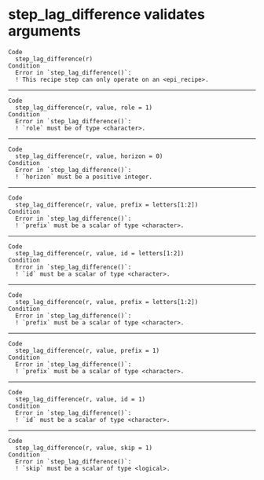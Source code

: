 # step_lag_difference validates arguments

    Code
      step_lag_difference(r)
    Condition
      Error in `step_lag_difference()`:
      ! This recipe step can only operate on an <epi_recipe>.

---

    Code
      step_lag_difference(r, value, role = 1)
    Condition
      Error in `step_lag_difference()`:
      ! `role` must be of type <character>.

---

    Code
      step_lag_difference(r, value, horizon = 0)
    Condition
      Error in `step_lag_difference()`:
      ! `horizon` must be a positive integer.

---

    Code
      step_lag_difference(r, value, prefix = letters[1:2])
    Condition
      Error in `step_lag_difference()`:
      ! `prefix` must be a scalar of type <character>.

---

    Code
      step_lag_difference(r, value, id = letters[1:2])
    Condition
      Error in `step_lag_difference()`:
      ! `id` must be a scalar of type <character>.

---

    Code
      step_lag_difference(r, value, prefix = letters[1:2])
    Condition
      Error in `step_lag_difference()`:
      ! `prefix` must be a scalar of type <character>.

---

    Code
      step_lag_difference(r, value, prefix = 1)
    Condition
      Error in `step_lag_difference()`:
      ! `prefix` must be a scalar of type <character>.

---

    Code
      step_lag_difference(r, value, id = 1)
    Condition
      Error in `step_lag_difference()`:
      ! `id` must be a scalar of type <character>.

---

    Code
      step_lag_difference(r, value, skip = 1)
    Condition
      Error in `step_lag_difference()`:
      ! `skip` must be a scalar of type <logical>.

